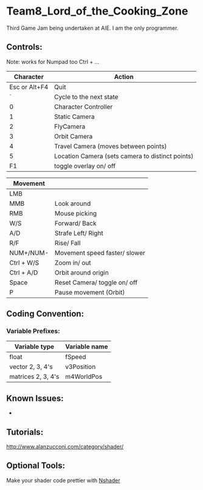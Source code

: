 # Team8_Lord_of_the_Cooking_Zone
Third Game Jam being undertaken at AIE. I am the only programmer.

## Controls:
Note: works for Numpad too
Ctrl + ...

| Character | Action 	|
| --- 		| --- 		|
|Esc or Alt+F4 		|Quit|
|` 		|Cycle to the next state|
|0 		|Character Controller |
|1 		|Static Camera|
|2 		|FlyCamera|
|3 		|Orbit Camera|
|4 		|Travel Camera (moves between points)|
|5 		|Location Camera (sets camera to distinct points)|
|F1 	|toggle overlay on/ off|

|Movement||
| --- 		| --- 		|
|LMB 	||
|MMB 	|Look around|
|RMB 	|Mouse picking|
|W/S 	|Forward/ Back|
|A/D 	|Strafe Left/ Right|
|R/F 	|Rise/ Fall|
| NUM+/NUM-	| Movement speed faster/ slower|
|Ctrl + W/S |Zoom in/ out|
|Ctrl + A/D |Orbit around origin|
|Space 	|Reset Camera/ toggle on/ off|
|P 		|Pause movement (Orbit)|

## Coding Convention:
### Variable Prefixes: 
|Variable type|Variable name|
| --- 		| --- 		|
|float|fSpeed |
|vector 2, 3, 4's|v3Position|
|matrices 2, 3, 4's|m4WorldPos |

## Known Issues:
- 

## Tutorials:
http://www.alanzucconi.com/category/shader/


## Optional Tools: 
Make your shader code prettier with [Nshader](https://github.com/samizzo/nshader/)
